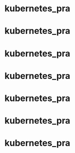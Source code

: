 # kubernetes_pra
# kubernetes_pra
# kubernetes_pra
# kubernetes_pra
# kubernetes_pra
# kubernetes_pra
# kubernetes_pra
